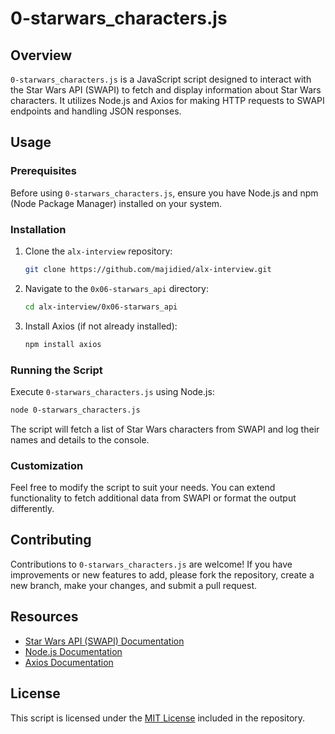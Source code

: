 # 0-starwars_characters.js

## Overview

`0-starwars_characters.js` is a JavaScript script designed to interact with the Star Wars API (SWAPI) to fetch and display information about Star Wars characters. It utilizes Node.js and Axios for making HTTP requests to SWAPI endpoints and handling JSON responses.

## Usage

### Prerequisites

Before using `0-starwars_characters.js`, ensure you have Node.js and npm (Node Package Manager) installed on your system.

### Installation

1. Clone the `alx-interview` repository:

   ```bash
   git clone https://github.com/majidied/alx-interview.git
   ```

2. Navigate to the `0x06-starwars_api` directory:

   ```bash
   cd alx-interview/0x06-starwars_api
   ```

3. Install Axios (if not already installed):

   ```bash
   npm install axios
   ```

### Running the Script

Execute `0-starwars_characters.js` using Node.js:

```bash
node 0-starwars_characters.js
```

The script will fetch a list of Star Wars characters from SWAPI and log their names and details to the console.

### Customization

Feel free to modify the script to suit your needs. You can extend functionality to fetch additional data from SWAPI or format the output differently.

## Contributing

Contributions to `0-starwars_characters.js` are welcome! If you have improvements or new features to add, please fork the repository, create a new branch, make your changes, and submit a pull request.

## Resources

- [Star Wars API (SWAPI) Documentation](https://swapi.dev/documentation)
- [Node.js Documentation](https://nodejs.org/en/docs/)
- [Axios Documentation](https://axios-http.com/docs/intro)

## License

This script is licensed under the [MIT License](LICENSE) included in the repository.
